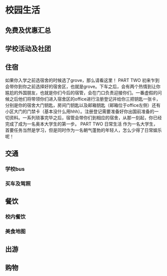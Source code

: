 # 校园生活

## 免费及优惠汇总



## 学校活动及社团



## 住宿
如果你入学之前选宿舍的时候选了grove，那么请看这里！
PART TWO 初来乍到
会带你到你之前选择好的宿舍区，也就是grove。下车之后，会有两个热情到让你尴尬的外国朋友，也就是你们今后的宿管，会在门口负责迎接你们。一番虚假的问候之后他们将带领你们进入宿舍区的office进行注册登记并给你三把钥匙一张卡，分别是你的宿舍大门钥匙，房间门钥匙以及邮箱钥匙（邮箱位于office左侧）还有小区大门的门禁卡（基本没什么用hhh）。注册登记需要准备好你出国前准备的一切资料。一系列琐事完毕之后，宿管会带你们到相应的宿舍，从那一刻起，你已经完成了成为一名奥本大学生的第一步。
PART TWO 日常生活
作为一名大学生，首要任务当然是学习，但是同时作为一名朝气蓬勃的年轻人，怎么少得了日常娱乐呢！



## 交通



### 学校bus



### 买车及驾照



## 餐饮



### 校内餐饮



### 美食地图



## 出游





## 购物

